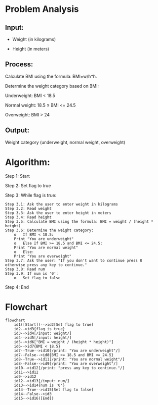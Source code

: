 # Problem Analysis

## Input:

- Weight (in kilograms)

- Height (in meters)

## Process: 

Calculate BMI using the formula: BMI=w/h*h.

Determine the weight category based on BMI:

Underweight: BMI < 18.5

Normal weight: 18.5 ≤ BMI <= 24.5

Overweight: BMI > 24

## Output: 

Weight category (underweight, normal weight, overweight)

# Algorithm:

Step 1: Start

Step 2: Set flag to true

Step 3:  While flag is true:

	Step 3.1: Ask the user to enter weight in kilograms
	Step 3.2: Read weight
	Step 3.3: Ask the user to enter height in meters
	Step 3.4: Read height
	Step 3.5: Calculate BMI using the formula: BMI = weight / (height * height)
	Step 3.6: Determine the weight category:
		o	If BMI < 18.5:
		Print "You are underweight"
		o	Else If BMI >= 18.5 and BMI <= 24.5:
		Print "You are normal weight"
		o	Else:
		Print "You are overweight"
	Step 3.7: Ask the user: "If you don't want to continue press 0 otherwise press any key to continue."
	Step 3.8: Read num
	Step 3.9: If num is '0':
		o	Set flag to false

Step 4: End

# Flowchart

``` mermaid
flowchart 
    id1([Start])-->id2[Set flag to true]
    id2-->id3{flag is true}
    id3-->id4[/input: weight/]
    id4-->id5[/input: height/]
    id5-->id6["BMI = weight / (height * height)"]
    id6-->id7{BMI < 18.5}
    id7--True-->id10[/print: "You are underweight"/]
    id7--False-->id8{BMI >= 18.5 and BMI <= 24.5}
    id8--True-->id11[/print: "You are normal weight"/]
    id8--False-->id9[/print: "You are overweight"/]
    id10-->id12[/print: "press any key to continue."/]
    id11-->id12
    id9-->id12
    id12-->id13[/input: num/]
    id13-->id14{num is '0'}
    id14--True-->id15[Set flag to false]
    id14--False-->id3
    id15-->id16([End])


